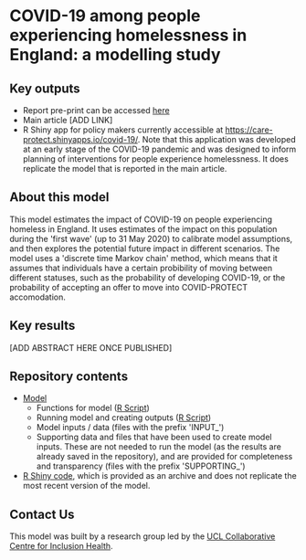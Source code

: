# COVID-19 among people experiencing homelessness in England: a modelling study 

## Key outputs
- Report pre-print can be accessed [here](https://www.medrxiv.org/content/10.1101/2020.05.04.20079301v1.full.pdf)
- Main article [ADD LINK]
- R Shiny app for policy makers currently accessible at https://care-protect.shinyapps.io/covid-19/. Note that this application was developed at an early stage of the COVID-19 pandemic and was designed to inform planning of interventions for people experience homelessness. It does replicate the model that is reported in the main article.

## About this model
This model estimates the impact of COVID-19 on people experiencing homeless in England. It uses estimates of the impact on this population during the 'first wave' (up to 31 May 2020) to calibrate model assumptions, and then explores the potential future impact in different scenarios. The model uses a 'discrete time Markov chain' method, which means that it assumes that individuals have a certain probibility of moving between different statuses, such as the probability of developing COVID-19, or the probability of accepting an offer to move into COVID-PROTECT accomodation.

## Key results
[ADD ABSTRACT HERE ONCE PUBLISHED]

## Repository contents
- [Model](https://github.com/maxeyre/Homeless-COVID-19/tree/master/model)
  - Functions for model ([R Script](https://github.com/maxeyre/Homeless-COVID-19/blob/master/model/model_function.R))
  - Running model and creating outputs ([R Script](https://github.com/maxeyre/Homeless-COVID-19/blob/master/model/multiple_model_runs.R))
  - Model inputs / data (files with the prefix 'INPUT_')
  - Supporting data and files that have been used to create model inputs. These are not needed to run the model (as the results are already saved in the repository), and are provided for completeness and transparency (files with the prefix 'SUPPORTING_')
- [R Shiny code](https://github.com/maxeyre/Homeless-COVID-19/tree/master/covid-19), which is provided as an archive and does not replicate the most recent version of the model.

## Contact Us
This model was built by a research group led by the [UCL Collaborative Centre for Inclusion Health](https://www.ucl.ac.uk/inclusion-health).
